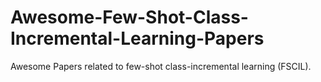 # Awesome-Few-Shot-Class-Incremental-Learning-Papers
Awesome Papers related to  few-shot class-incremental learning (FSCIL).
